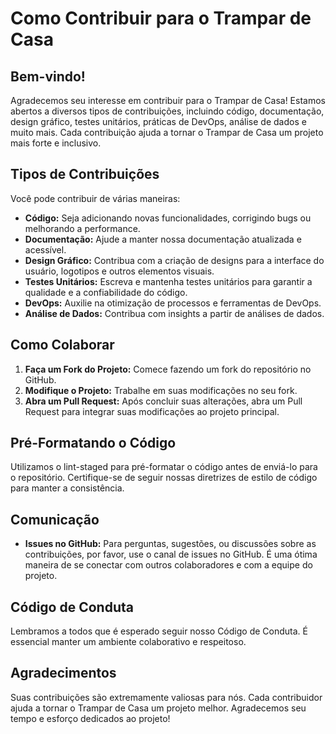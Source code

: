 # Como Contribuir para o Trampar de Casa

## Bem-vindo!

Agradecemos seu interesse em contribuir para o Trampar de Casa! Estamos abertos a diversos tipos de contribuições, incluindo código, documentação, design gráfico, testes unitários, práticas de DevOps, análise de dados e muito mais. Cada contribuição ajuda a tornar o Trampar de Casa um projeto mais forte e inclusivo.

## Tipos de Contribuições

Você pode contribuir de várias maneiras:

- **Código:** Seja adicionando novas funcionalidades, corrigindo bugs ou melhorando a performance.
- **Documentação:** Ajude a manter nossa documentação atualizada e acessível.
- **Design Gráfico:** Contribua com a criação de designs para a interface do usuário, logotipos e outros elementos visuais.
- **Testes Unitários:** Escreva e mantenha testes unitários para garantir a qualidade e a confiabilidade do código.
- **DevOps:** Auxilie na otimização de processos e ferramentas de DevOps.
- **Análise de Dados:** Contribua com insights a partir de análises de dados.

## Como Colaborar

1. **Faça um Fork do Projeto:** Comece fazendo um fork do repositório no GitHub.
2. **Modifique o Projeto:** Trabalhe em suas modificações no seu fork.
3. **Abra um Pull Request:** Após concluir suas alterações, abra um Pull Request para integrar suas modificações ao projeto principal.

## Pré-Formatando o Código

Utilizamos o lint-staged para pré-formatar o código antes de enviá-lo para o repositório. Certifique-se de seguir nossas diretrizes de estilo de código para manter a consistência.

## Comunicação

- **Issues no GitHub:** Para perguntas, sugestões, ou discussões sobre as contribuições, por favor, use o canal de issues no GitHub. É uma ótima maneira de se conectar com outros colaboradores e com a equipe do projeto.

## Código de Conduta

Lembramos a todos que é esperado seguir nosso Código de Conduta. É essencial manter um ambiente colaborativo e respeitoso.

## Agradecimentos

Suas contribuições são extremamente valiosas para nós. Cada contribuidor ajuda a tornar o Trampar de Casa um projeto melhor. Agradecemos seu tempo e esforço dedicados ao projeto!
